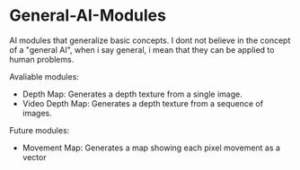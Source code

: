 # General-AI-Modules
AI modules that generalize basic concepts. I dont not believe in the concept of a "general AI", when i say general, i mean that they can be applied to human problems.

Avaliable modules: 
- Depth Map: Generates a depth texture from a single image.
- Video Depth Map: Generates a depth texture from a sequence of images.

Future modules:
- Movement Map: Generates a map showing each pixel movement as a vector
